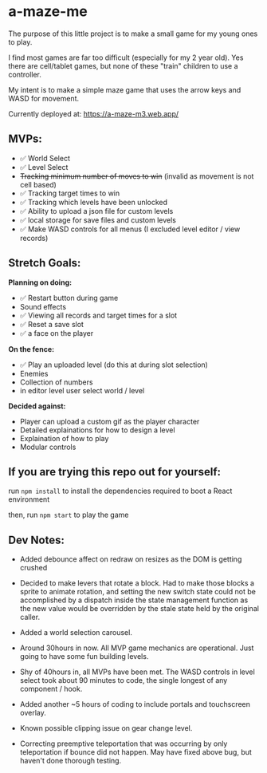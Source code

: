 # a-maze-me

The purpose of this little project is to make a small game for my young ones to play.

I find most games are far too difficult (especially for my 2 year old).  Yes there are cell/tablet games, but none of these "train" children to use a controller.

My intent is to make a simple maze game that uses the arrow keys and WASD for movement.

Currently deployed at:
https://a-maze-m3.web.app/

## MVPs:

- ✅ World Select
- ✅ Level Select
- ~~Tracking minimum number of moves to win~~ (invalid as movement is not cell based)
- ✅ Tracking target times to win
- ✅ Tracking which levels have been unlocked
- ✅ Ability to upload a json file for custom levels
- ✅ local storage for save files and custom levels
- ✅ Make WASD controls for all menus (I excluded level editor / view records)

## Stretch Goals:

**Planning on doing:**
- ✅ Restart button during game
- Sound effects
- ✅ Viewing all records and target times for a slot
- ✅ Reset a save slot
- ✅ a face on the player

**On the fence:**
- ✅ Play an uploaded level (do this at during slot selection)
- Enemies
- Collection of numbers
- in editor level user select world / level

**Decided against:**
- Player can upload a custom gif as the player character
- Detailed explainations for how to design a level
- Explaination of how to play
- Modular controls


## If you are trying this repo out for yourself:

run `npm install` to install the dependencies required to boot a React environment

then, run `npm start` to play the game

## Dev Notes:

- Added debounce affect on redraw on resizes as the DOM is getting crushed

- Decided to make levers that rotate a block.  Had to make those blocks a sprite to animate rotation, and setting the new switch state could not be accomplished by a dispatch inside the state management function as the new value would be overridden by the stale state held by the original caller.

- Added a world selection carousel.

- Around 30hours in now.  All MVP game mechanics are operational.  Just going to have some fun building levels.

- Shy of 40hours in, all MVPs have been met.  The WASD controls in level select took about 90 minutes to code, the single longest of any component / hook.

- Added another ~5 hours of coding to include portals and touchscreen overlay.

- Known possible clipping issue on gear change level.

- Correcting preemptive teleportation that was occurring by only teleportation if bounce did not happen. May have fixed above bug, but haven't done thorough testing.